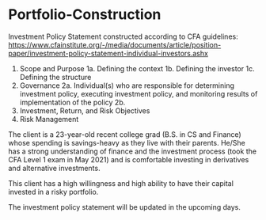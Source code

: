 # Portfolio-Construction

Investment Policy Statement constructed according to CFA guidelines: https://www.cfainstitute.org/-/media/documents/article/position-paper/investment-policy-statement-individual-investors.ashx

1. Scope and Purpose
  1a. Defining the context
  1b. Defining the investor
  1c. Defining the structure
2. Governance
  2a. Individual(s) who are responsible for determining investment policy, executing investment policy, and monitoring results of implementation of the policy
  2b. 
5. Investment, Return, and Risk Objectives
6. Risk Management


The client is a 23-year-old recent college grad (B.S. in CS and Finance) whose spending is savings-heavy as they live with their parents. He/She has a strong understanding of finance and the investment process (took the CFA Level 1 exam in May 2021) and is comfortable investing in derivatives and alternative investments. 

This client has a high willingness and high ability to have their capital invested in a risky portfolio.

The investment policy statement will be updated in the upcoming days.
